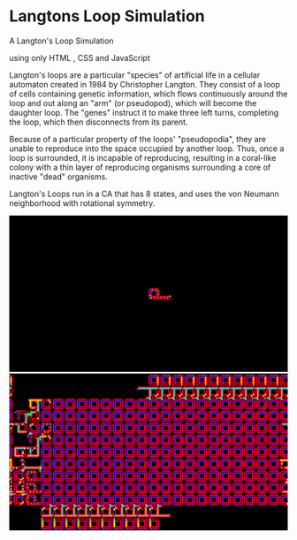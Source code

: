 # Langtons Loop Simulation

A Langton's Loop Simulation

using only HTML , CSS and JavaScript

Langton's loops are a particular "species" of artificial life in a cellular automaton created in 1984 by Christopher Langton. They consist of a loop of cells containing genetic information, which flows continuously around the loop and out along an "arm" (or pseudopod), which will become the daughter loop. The "genes" instruct it to make three left turns, completing the loop, which then disconnects from its parent.

Because of a particular property of the loops' "pseudopodia", they are unable to reproduce into the space occupied by another loop. Thus, once a loop is surrounded, it is incapable of reproducing, resulting in a coral-like colony with a thin layer of reproducing organisms surrounding a core of inactive "dead" organisms.

Langton's Loops run in a CA that has 8 states, and uses the von Neumann neighborhood with rotational symmetry.

![Alt text](Resources/img0.png)
![Alt text](Resources/img1.png)